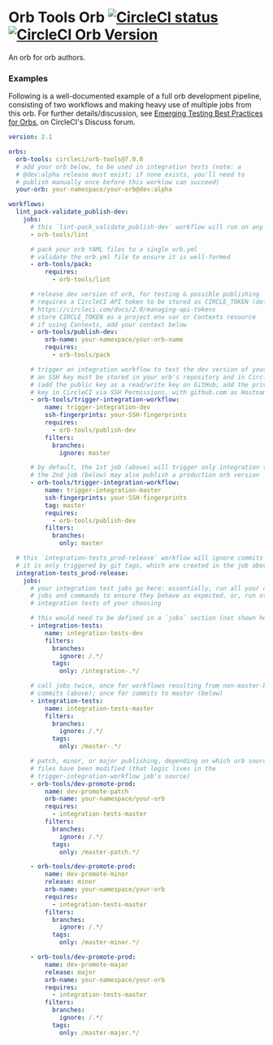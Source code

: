 # Orb Tools Orb [![CircleCI status](https://circleci.com/gh/CircleCI-Public/orb-tools-orb.svg "CircleCI status")](https://circleci.com/gh/CircleCI-Public/orb-tools-orb) [![CircleCI Orb Version](https://img.shields.io/badge/endpoint.svg?url=https://badges.circleci.io/orb/circleci/orb-tools)](https://circleci.com/orbs/registry/orb/circleci/orb-tools)
An orb for orb authors.


### Examples
Following is a well-documented example of a full orb development pipeline, consisting of two workflows and making heavy use of multiple jobs from this orb. For further details/discussion, see [Emerging Testing Best Practices for Orbs](https://discuss.circleci.com/t/emerging-testing-best-practices-for-orbs), on CircleCI's Discuss forum.

```yaml
version: 2.1

orbs:
  orb-tools: circleci/orb-tools@7.0.0
  # add your orb below, to be used in integration tests (note: a
  # @dev:alpha release must exist; if none exists, you'll need to
  # publish manually once before this worklow can succeed)
  your-orb: your-namespace/your-orb@dev:alpha

workflows:
  lint_pack-validate_publish-dev:
    jobs:
      # this `lint-pack_validate_publish-dev` workflow will run on any commit
      - orb-tools/lint

      # pack your orb YAML files to a single orb.yml
      # validate the orb.yml file to ensure it is well-formed
      - orb-tools/pack:
          requires:
            - orb-tools/lint

      # release dev version of orb, for testing & possible publishing
      # requires a CircleCI API token to be stored as CIRCLE_TOKEN (default)
      # https://circleci.com/docs/2.0/managing-api-tokens
      # store CIRCLE_TOKEN as a project env var or Contexts resource
      # if using Contexts, add your context below
      - orb-tools/publish-dev:
          orb-name: your-namespace/your-orb-name
          requires:
            - orb-tools/pack

      # trigger an integration workflow to test the dev version of your orb
      # an SSH key must be stored in your orb's repository and in CircleCI
      # (add the public key as a read/write key on GitHub; add the private
      # key in CircleCI via SSH Permissions, with github.com as Hostname)
      - orb-tools/trigger-integration-workflow:
          name: trigger-integration-dev
          ssh-fingerprints: your-SSH-fingerprints
          requires:
            - orb-tools/publish-dev
          filters:
            branches:
              ignore: master

      # by default, the 1st job (above) will trigger only integration tests;
      # the 2nd job (below) may also publish a production orb version
      - orb-tools/trigger-integration-workflow:
          name: trigger-integration-master
          ssh-fingerprints: your-SSH-fingerprints
          tag: master
          requires:
            - orb-tools/publish-dev
          filters:
            branches:
              only: master

  # this `integration-tests_prod-release` workflow will ignore commits
  # it is only triggered by git tags, which are created in the job above
  integration-tests_prod-release:
    jobs:
      # your integration test jobs go here: essentially, run all your orb's
      # jobs and commands to ensure they behave as expected. or, run other
      # integration tests of your choosing

      # this would need to be defined in a `jobs` section (not shown here)
      - integration-tests:
          name: integration-tests-dev
          filters:
            branches:
              ignore: /.*/
            tags:
              only: /integration-.*/

      # call jobs twice, once for workflows resulting from non-master-branch
      # commits (above); once for commits to master (below)
      - integration-tests:
          name: integration-tests-master
          filters:
            branches:
              ignore: /.*/
            tags:
              only: /master-.*/

      # patch, minor, or major publishing, depending on which orb source
      # files have been modified (that logic lives in the
      # trigger-integration-workflow job's source)
      - orb-tools/dev-promote-prod:
          name: dev-promote-patch
          orb-name: your-namespace/your-orb
          requires:
            - integration-tests-master
          filters:
            branches:
              ignore: /.*/
            tags:
              only: /master-patch.*/

      - orb-tools/dev-promote-prod:
          name: dev-promote-minor
          release: minor
          orb-name: your-namespace/your-orb
          requires:
            - integration-tests-master
          filters:
            branches:
              ignore: /.*/
            tags:
              only: /master-minor.*/

      - orb-tools/dev-promote-prod:
          name: dev-promote-major
          release: major
          orb-name: your-namespace/your-orb
          requires:
            - integration-tests-master
          filters:
            branches:
              ignore: /.*/
            tags:
              only: /master-major.*/
```
